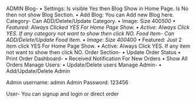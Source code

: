 ADMIN
Blog-
•	Settings: Is visible Yes then Blog Show in Home Page. Is No then not show Blog Section.
•	Add Blog: You can Add new Blog here.
Category-
Can ADD/Delete/Update Category.
•	Image:  Size 400*500
•	Featured: Always Clicked YES For Home Page Show.
•	Active: Always Click YES. If any category not want to show then click NO.
Food Item-
Can ADD/Delete/Update Food Item.
•	Image:  Size 400*400
•	Featured: Just 2  item click YES For Home Page Show.
•	Active: Always Click YES. If any item not want to show then click NO.
Order Section-
•	Update Order Status
•	Print Order
Dashboard-
•	Received Notification For New Orders
•	Show All Orders
Manage Users:
•	Update/Delete users
Manage Admin-
•	Add/Update/Delete Admin

Admin username: admin
Admin Password: 123456



User-
You can signup and login 
or 
direct order
